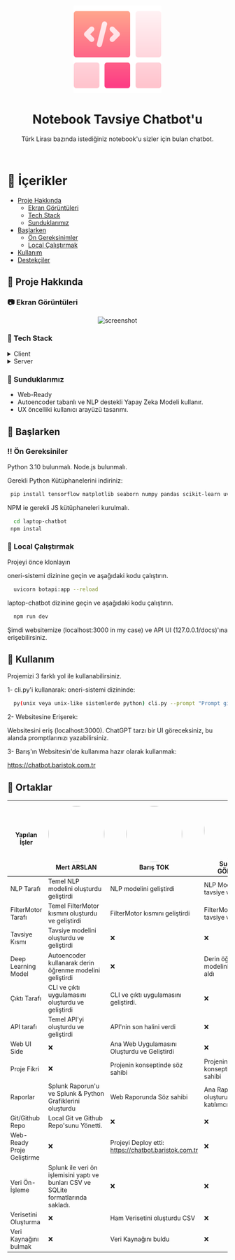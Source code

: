 <div align="center">

  <img src="assets/logo.png" alt="logo" width="200" height="auto" />
  <h1>Notebook Tavsiye Chatbot'u</h1>
  
  <p>
    Türk Lirası bazında istediğiniz notebook'u sizler için bulan chatbot.
  </p>
<br />
</div>

<!-- Table of Contents -->
# :notebook_with_decorative_cover: İçerikler
- [Proje Hakkında](#star2-about-the-project)
  * [Ekran Görüntüleri](#camera-screenshots)
  * [Tech Stack](#space_invader-tech-stack)
  * [Sunduklarımız](#dart-features)
- [Başlarken](#toolbox-getting-started)
  * [Ön Gereksinimler](#bangbang-prerequisites)
  * [Local Çalıştırmak](#running-run-locally)
- [Kullanım](#eyes-usage)
- [Destekçiler](#wave-contributing)
<!-- About the Project -->
## :star2: Proje Hakkında


<!-- Screenshots -->
### :camera: Ekran Görüntüleri

<div align="center"> 
  <img src="assets/WhatsApp Görsel 2025-05-12 saat 21.21.36_1f942d20.jpg" alt="screenshot" />
</div>


<!-- TechStack -->
### :space_invader: Tech Stack

<details>
  <summary>Client</summary>
  <ul>
    <li><a href="https://www.typescriptlang.org/">Typescript</a></li>
    <li><a href="https://nextjs.org/">Next.js</a></li>
    <li><a href="https://reactjs.org/">React.js</a></li>
    <li><a href="https://tailwindcss.com/">TailwindCSS</a></li>
  </ul>
</details>

<details>
  <summary>Server</summary>
  <ul>
    <li><a href="https://python.org/">Python</a></li>
  </ul>
</details>

<!-- Features -->
### :dart: Sunduklarımız

- Web-Ready
- Autoencoder tabanlı ve NLP destekli Yapay Zeka Modeli kullanır.
- UX öncelliki kullanıcı arayüzü tasarımı.

<!-- Getting Started -->
## 	:toolbox: Başlarken

<!-- Prerequisites -->
### :bangbang: Ön Gereksiniler

Python 3.10 bulunmalı.
Node.js bulunmalı.

Gerekli Python Kütüphanelerini indiriniz:

```bash
 pip install tensorflow matplotlib seaborn numpy pandas scikit-learn uvicorn fastapi bs4
```

NPM ie gerekli JS kütüphaneleri kurulmalı.

```bash
  cd laptop-chatbot
 npm instal
```
<!-- Run Locally -->
### :running: Local Çalıştırmak

Projeyi önce klonlayın

oneri-sistemi dizinine geçin ve aşağıdaki kodu çalıştırın.

```bash
  uvicorn botapi:app --reload
```

laptop-chatbot dizinine geçin ve aşağıdaki kodu çalıştırın.

```bash
  npm run dev
```

Şimdi websitemize (localhost:3000 in my case) ve API UI (127.0.0.1/docs)'ına erişebilirsiniz.




<!-- Usage -->
## :eyes: Kullanım

Projemizi 3 farklı yol ile kullanabilirsiniz.

1- cli.py'i kullanarak:
oneri-sistemi dizininde:

```bash
  py(unix veya unix-like sistemlerde python) cli.py --prompt "Prompt girin"
```

2- Websitesine Erişerek:

Websitesini eriş (localhost:3000). ChatGPT tarzı bir UI göreceksiniz, bu alanda promptlarınızı yazabilirsiniz.

3- Barış'ın Websitesin'de kullanıma hazır olarak kullanmak:

<a href="https://chatbot.baristok.com.tr" target="_blank">https://chatbot.baristok.com.tr</a>

<!-- Roadmap -->

## :wave: Ortaklar

 Yapılan İşler | <img src="https://avatars.githubusercontent.com/u/114352315?v=4" width="128" height="128" style="border-radius: 50%; object-fit: cover;"/><br/>Mert ARSLAN | <img src="https://avatars.githubusercontent.com/u/165076154?v=4" width="128" height="128" style="border-radius: 50%; object-fit: cover;"/><br/>Barış TOK | <img src="https://avatars.githubusercontent.com/u/180930176?v=4" width="128" height="128" style="border-radius: 50%; object-fit: cover;"/><br/>Sudenur GÖKTEPE | <img src="https://avatars.githubusercontent.com/u/207037760?v=4" width="128" height="128" style="border-radius: 50%; object-fit: cover;"/><br/>Rabia Güllü KOCAEL | <img src="https://avatars.githubusercontent.com/u/175613127?v=4" width="128" height="128" style="border-radius: 50%; object-fit: cover;"/><br/>İrem Çınar |
|-------------------------------------------------------------|-------------------------------------------------------------|-------------------------------------------------------------|-------------------------------------------------------------|-------------------------------------------------------------|-------------------------------------------------------------|
NLP Tarafı| Temel NLP modelini oluşturdu geliştirdi                                                           | NLP modelini geliştirdi                                                          | NLP Model için tavsiye verdi                                                          | ❌                                                           | NLP Model için tavsiye verdi                                                            |
FilterMotor Tarafı|Temel FilterMotor kısmını oluşturdu ve geliştirdi                                                           | FilterMotor kısmını geliştirdi                                                           | FilterMotor için tavsiye verdi                                                          | ❌                                                           |FilterMotor için tavsiye verdi                                                           |
Tavsiye Kısmı| Tavsiye modelini oluşturdu ve geliştirdi                                                          | ❌                                                           | ❌                                                           | ❌                                                           | ❌                                                           |
Deep Learning Model| Autoencoder kullanarak derin öğrenme modelini geliştirdi                                                           | ❌                                                           |Derin öğrenme modelinin kararını aldı                                                          |Derin öğrenme modelinin kararını aldı                                                           | Derin öğrenme modelinin kararını aldı                                                           |
Çıktı Tarafı| CLI ve çıktı uygulamasını oluşturdu ve geliştirdi                                                           | CLI ve çıktı uygulamasını geliştirdi.                                                            | ❌                                                           | ❌                                                           | ❌                                                           |
API tarafı| Temel API'yi oluşturdu ve geliştirdi                                                          | API'nin son halini verdi                                                          | ❌                                                           | ❌                                                           | ❌                                                           |
Web UI Side| ❌                                                        | Ana Web Uygulamasını Oluşturdu ve Geliştirdi                                                           | ❌                                                           | ❌                                                           | ❌                                                           |
Proje Fikri| ❌                                                          | Projenin konseptinde söz sahibi                                                          | Projenin konseptinde söz sahibi                                                           | Fikri veren (DET.)                                                           |Projenin konseptinde söz sahibi (DET.)                                                            |
Raporlar| Splunk Raporun'u ve Splunk & Python Grafiklerini oluşturdu                                                       | Web Raporunda Söz sahibi                                                          | Ana Raporların oluşturucusu ve katılımcısı                                                           |Ana Raporların oluşturucusu ve katılımcısı                                                           |Ana Raporların oluşturucusu ve katılımcısı 
Git/Github Repo| Local Git ve Github Repo'sunu Yönetti.                                                       | ❌                                                           | ❌                                                           | ❌                                                           | ❌
Web-Ready Proje Geliştirme|❌                                                       |Projeyi Deploy etti: <a href="https://chatbot.baristok.com.tr" target="_blank">https://chatbot.baristok.com.tr</a>                                                            | ❌                                                           | ❌                                                           | ❌
Veri Ön-İşleme|Splunk ile veri ön işlemisini yaptı ve bunları CSV ve SQLite formatlarında sakladı.                                                      |❌                                                            | ❌                                                           | ❌                                                           | ❌
Verisetini Oluşturma|❌                                                       |Ham Verisetini oluşturdu CSV                                                           | ❌                                                           | ❌                                                           | ❌
Veri Kaynağını bulmak|❌                                                       |Veri Kaynağını buldu                                                            | ❌                                                           | ❌                                                           | ❌







